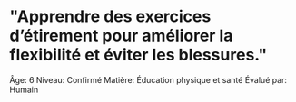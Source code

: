 # "Apprendre des exercices d’étirement pour améliorer la flexibilité et éviter les blessures."

Âge: 6
Niveau: Confirmé
Matière: Éducation physique et santé
Évalué par: Humain